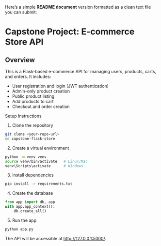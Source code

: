Here’s a simple **README document** version formatted as a clean text file you can submit:

# Capstone Project: E-commerce Store API

## Overview

This is a Flask-based e-commerce API for managing users, products, carts, and orders. It includes:

* User registration and login (JWT authentication)
* Admin-only product creation
* Public product listing
* Add products to cart
* Checkout and order creation

Setup Instructions

1. Clone the repository

```bash
git clone <your-repo-url>
cd capstone-flask-store
```

2. Create a virtual environment

```bash
python -m venv venv
source venv/bin/activate   # Linux/Mac
venv\Scripts\activate      # Windows
```

3. Install dependencies

```bash
pip install -r requirements.txt
```

4. Create the database

```python
from app import db, app
with app.app_context():
    db.create_all()
```

5. Run the app

```bash
python app.py
```

The API will be accessible at http://127.0.0.1:5000/.
